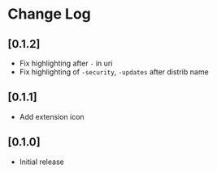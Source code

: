 # Change Log

## [0.1.2]

- Fix highlighting after `-` in uri
- Fix highlighting of `-security`, `-updates` after distrib name

## [0.1.1]

- Add extension icon

## [0.1.0]

- Initial release
